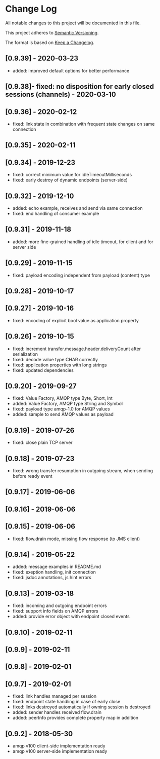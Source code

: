 # Change Log

All notable changes to this project will be documented in this file.

This project adheres to [Semantic Versioning](http://semver.org/).

The format is based on [Keep a Changelog](http://keepachangelog.com/).

## [0.9.39] - 2020-03-23

- added: improved default options for better performance

## [0.9.38]- fixed: no disposition for early closed sessions (channels) - 2020-03-10

## [0.9.36] - 2020-02-12

- fixed: link state in combination with frequent state changes on same connection

## [0.9.35] - 2020-02-11

## [0.9.34] - 2019-12-23

- fixed: correct minimum value for idleTimeoutMilliseconds
- fixed: early destroy of dynamic endpoints (server-side)

## [0.9.32] - 2019-12-10

- added: echo example, receives and send via same connection
- fixed: end handling of consumer example

## [0.9.31] - 2019-11-18

- added: more fine-grained handling of idle timeout, for client and for server side

## [0.9.29] - 2019-11-15

- fixed: payload encoding independent from payload (content) type

## [0.9.28] - 2019-10-17

## [0.9.27] - 2019-10-16

- fixed: encoding of explicit bool value as application property

## [0.9.26] - 2019-10-15

- fixed: increment transfer.message.header.deliveryCount after serialization
- fixed: decode value type CHAR correctly
- fixed: application properties with long strings
- fixed: updated dependencies

## [0.9.20] - 2019-09-27

- fixed: Value Factory, AMQP type Byte, Short, Int
- added: Value Factory, AMQP type String and Symbol
- fixed: payload type amqp-1.0 for AMQP values
- added: sample to send AMQP values as payload

## [0.9.19] - 2019-07-26

- fixed: close plain TCP server

## [0.9.18] - 2019-07-23

- fixed: wrong transfer resumption in outgoing stream, when sending before ready event

## [0.9.17] - 2019-06-06

## [0.9.16] - 2019-06-06

## [0.9.15] - 2019-06-06

- fixed: flow.drain mode, missing flow response (to JMS client)

## [0.9.14] - 2019-05-22

- added: message examples in README.md
- fixed: exeption handling, init connection
- fixed: jsdoc annotations, js hint errors

## [0.9.13] - 2019-03-18

- fixed: incoming and outgoing endpoint errors
- fixed: support info fields on AMQP errors
- added: provide error object with endpoint closed events

## [0.9.10] - 2019-02-11

## [0.9.9] - 2019-02-11

## [0.9.8] - 2019-02-01

## [0.9.7] - 2019-02-01

- fixed: link handles managed per session
- fixed: endpoint state handling in case of early close
- fixed: links destroyed automatically if owning session is destroyed
- added: sender handles received flow.drain
- added: peerInfo provides complete property map in addition

## [0.9.2] - 2018-05-30

- amqp v100 client-side implementation ready
- amqp v100 server-side implementation ready
